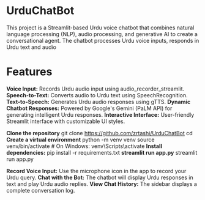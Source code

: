 # UrduChatBot

This project is a Streamlit-based Urdu voice chatbot that combines natural language processing (NLP), audio processing, and generative AI to create a conversational agent. The chatbot processes Urdu voice inputs, responds in Urdu text and audio

# Features
**Voice Input:** Records Urdu audio input using audio_recorder_streamlit.
**Speech-to-Text:** Converts audio to Urdu text using SpeechRecognition.
**Text-to-Speech:** Generates Urdu audio responses using gTTS.
**Dynamic Chatbot Responses:** Powered by Google's Gemini (PaLM API) for generating intelligent Urdu responses.
**Interactive Interface:** User-friendly Streamlit interface with customizable UI styles.

**Clone the repository**
git clone <https://github.com/zrtashi/UrduChatBot>
cd <repository-folder>
**Create a virtual environment**
python -m venv venv
source venv/bin/activate  # On Windows: venv\Scripts\activate
**Install dependencies:**
pip install -r requirements.txt
**streamlit run app.py**
streamlit run app.py

**Record Voice Input:**
Use the microphone icon in the app to record your Urdu query.
**Chat with the Bot:**
The chatbot will display Urdu responses in text and play Urdu audio replies.
**View Chat History:**
The sidebar displays a complete conversation log.




